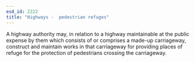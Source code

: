 ```yaml
---
esd_id: 2222
title: "Highways -  pedestrian refuges"
---
```


A highway authority may, in relation to a highway maintainable at the public expense by them which consists of or comprises a made-up carriageway, construct and maintain works in that carriageway for providing places of refuge for the protection of pedestrians crossing the carriageway.

